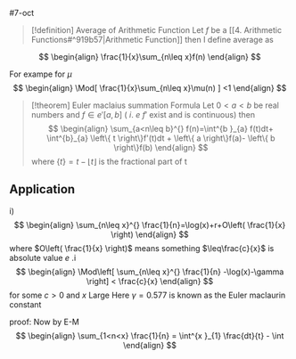 #7-oct 

> [!definition] Average of Arithmetic Function
>  Let  $f$  be a [[4. Arithmetic Functions#^919b57|Arithmetic Function]] then I define average as 
>  
$$
\begin{align}
\frac{1}{x}\sum_{n\leq x}f(n)
\end{align}
$$

For exampe for $\mu$
$$
\begin{align}
\Mod[  \frac{1}{x}\sum_{n\leq x}\mu(n)   ] <1
\end{align}
$$

> [!theorem]  Euler maclaius summation Formula
Let $0<a<b$ be real numbers and $f\in e'[a,b]$ ( $i$. $e$  $f'$ exist and is continuous) 
then
$$
\begin{align}
			\sum_{a<n\leq b}^{} f(n)=\int^{b }_{a} f(t)dt+ \int^{b}_{a} \left\{ t \right\}f'(t)dt + \left\{ a \right\}f(a)- \left\{ b \right\}f(b)
\end{align}
$$
where $\left\{ t \right\}=t-\lfloor t \rfloor$ is the fractional part of t
## Application 

i) 
$$
\begin{align}
\sum_{n\leq x}^{} \frac{1}{n}=\log(x)+r+O\left( \frac{1}{x} \right)
\end{align}
$$
where $O\left( \frac{1}{x} \right)$ means something $\leq\frac{c}{x}$ is absolute value  $e$ .i
$$
\begin{align}
\Mod\left[ \sum_{n\leq x}^{} \frac{1}{n} -\log(x)-\gamma \right] < \frac{c}{x}
\end{align}
$$
for some $c>0$ and  $x$  Large
Here $\gamma=0.577$ is known as the Euler maclaurin  constant

proof:
Now by E-M
$$
\begin{align}
		\sum_{1<n<x} \frac{1}{n} = \int^{x }_{1} \frac{dt}{t} - \int
\end{align}
$$
